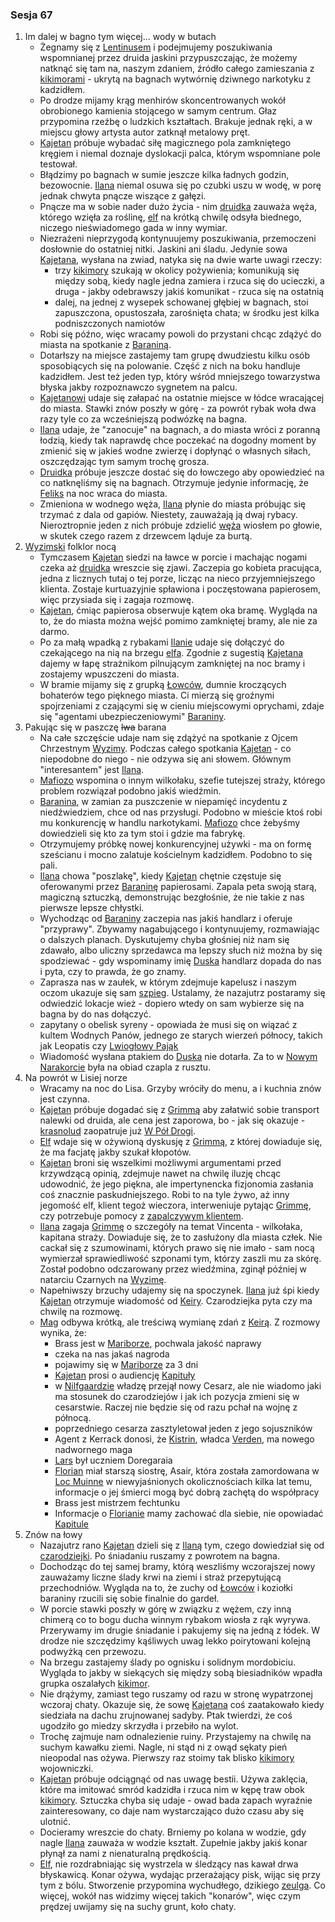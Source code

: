 ### Sesja 67
1. Im dalej w bagno tym więcej... wody w butach
    - Żegnamy się z [Lentinusem](#p_lentinus) i podejmujemy poszukiwania wspomnianej przez druida jaskini przypuszczając, że możemy natknąć się tam na, naszym zdaniem, źródło całego zamieszania z [kikimorami](#b_kikimora) - ukrytą na bagnach wytwórnię dziwnego narkotyku z kadzidłem.
    - Po drodze mijamy krąg menhirów skoncentrowanych wokół obrobionego kamienia stojącego w samym centrum. Głaz przypomina rzeźbę o ludzkich kształtach. Brakuje jednak ręki, a w miejscu głowy artysta autor zatknął metalowy pręt.
    - [Kajetan](#g_kajetan) próbuje wybadać siłę magicznego pola zamkniętego kręgiem i niemal doznaje dyslokacji palca, którym wspomniane pole testował.
    - Błądzimy po bagnach w sumie jeszcze kilka ładnych godzin, bezowocnie. [Ilana](#g_ilana) niemal osuwa się po czubki uszu w wodę, w porę jednak chwyta pnącze wiszące z gałęzi.
    - Pnącze ma w sobie nader dużo życia - nim [druidka](#g_ilana) zauważa węża, którego wzięła za roślinę, [elf](#g_kajetan) na krótką chwilę odsyła biednego, niczego nieświadomego gada w inny wymiar.
    - Niezrażeni nieprzygodą kontynuujemy poszukiwania, przemoczeni dosłownie do ostatniej nitki. Jaskini ani śladu. Jedynie sowa [Kajetana](#g_kajetan), wysłana na zwiad, natyka się na dwie warte uwagi rzeczy:
        - trzy [kikimory](#b_kikimora) szukają w okolicy pożywienia; komunikują się między sobą, kiedy nagle jedna zamiera i rzuca się do ucieczki, a druga - jakby odebrawszy jakiś komunikat - rzuca się na ostatnią
        - dalej, na jednej z wysepek schowanej głębiej w bagnach, stoi zapuszczona, opustoszała, zarośnięta chata; w środku jest kilka podniszczonych namiotów
    - Robi się późno, więc wracamy powoli do przystani chcąc zdążyć do miasta na spotkanie z [Baraniną](#p_baranina).
    - Dotarłszy na miejsce zastajemy tam grupę dwudziestu kilku osób sposobiących się na polowanie. Część z nich na boku handluje kadzidłem. Jest też jeden typ, który wśród mniejszego towarzystwa błyska jakby rozpoznawczo sygnetem na palcu.
    - [Kajetanowi](#g_kajetan) udaje się załapać na ostatnie miejsce w łódce wracającej do miasta. Stawki znów poszły w górę - za powrót rybak woła dwa razy tyle co za wcześniejszą podwózkę na bagna.
    - [Ilana](#g_ilana) udaje, że "zanocuje" na bagnach, a do miasta wróci z poranną łodzią, kiedy tak naprawdę chce poczekać na dogodny moment by zmienić się w jakieś wodne zwierzę i dopłynąć o własnych siłach, oszczędzając tym samym trochę grosza.
    - [Druidka](#g_ilana) próbuje jeszcze dostać się do łowczego aby opowiedzieć na co natknęliśmy się na bagnach. Otrzymuje jedynie informację, że [Feliks](#p_feliks) na noc wraca do miasta.
    - Zmieniona w wodnego węża, [Ilana](#g_ilana) płynie do miasta próbując się trzymać z dala od gapiów. Niestety, zauważają ją dwaj rybacy. Nieroztropnie jeden z nich próbuje zdzielić [węża](#g_ilana) wiosłem po głowie, w skutek czego  razem z drzewcem ląduje za burtą.
2.  [Wyzimski](#l_wyzima) folklor nocą
    - Tymczasem [Kajetan](#g_kajetan) siedzi na ławce w porcie i machając nogami czeka aż [druidka](#g_ilana) wreszcie się zjawi. Zaczepia go kobieta pracująca, jedna z licznych tutaj o tej porze, licząc na nieco przyjemniejszego klienta. Zostaje kurtuazyjnie spławiona i poczęstowana papierosem, więc przysiada się i zagaja rozmowę.
    - [Kajetan](#g_kajetan), ćmiąc papierosa obserwuje kątem oka bramę. Wygląda na to, że do miasta można wejść pomimo zamkniętej bramy, ale nie za darmo.
    - Po za małą wpadką z rybakami [Ilanie](#g_ilana) udaje się dołączyć do czekającego na nią na brzegu [elfa](#g_kajetan). Zgodnie z sugestią [Kajetana](#g_kajetan) dajemy w łapę strażnikom pilnującym zamkniętej na noc bramy i zostajemy wpuszczeni do miasta.
    - W bramie mijamy się z grupką [Łowców](#r_lowca), dumnie kroczących bohaterów tego pięknego miasta. Ci mierzą się groźnymi spojrzeniami z czającymi się w cieniu miejscowymi oprychami, zdaje się "agentami ubezpieczeniowymi" [Baraniny](#p_baranina).
3. Pakując się w paszczę ~~lwa~~ barana
    - Na całe szczęście udaje nam się zdążyć na spotkanie z Ojcem Chrzestnym [Wyzimy](#l_wyzima). Podczas całego spotkania [Kajetan](#g_kajetan) - co niepodobne do niego - nie odzywa się ani słowem. Głównym "interesantem" jest [Ilana](#g_ilana).
    - [Mafiozo](#p_baranina) wspomina o innym wilkołaku, szefie tutejszej straży, którego problem rozwiązał podobno jakiś wiedźmin.
    - [Baranina](#p_baranina), w zamian za puszczenie w niepamięć incydentu z niedźwiedziem, chce od nas przysługi. Podobno w mieście ktoś robi mu konkurencję w handlu narkotykami. [Mafiozo](#p_baranina) chce żebyśmy dowiedzieli się kto za tym stoi i gdzie ma fabrykę.
    - Otrzymujemy próbkę nowej konkurencyjnej używki - ma on formę sześcianu i mocno zalatuje kościelnym kadzidłem. Podobno to się pali. 
    - [Ilana](#g_ilana) chowa "poszlakę", kiedy [Kajetan](#g_kajetan) chętnie częstuje się oferowanymi przez [Baraninę](#p_baranina) papierosami. Zapala peta swoją starą, magiczną sztuczką, demonstrując bezgłośnie, że nie takie z nas pierwsze lepsze chłystki.
    - Wychodząc od [Baraniny](#p_baranina) zaczepia nas jakiś handlarz i oferuje "przyprawy". Zbywamy nagabującego i kontynuujemy, rozmawiając o dalszych planach. Dyskutujemy chyba głośniej niż nam się zdawało, albo uliczny sprzedawca ma lepszy słuch niż można by się spodziewać - gdy wspominamy imię [Duska](#p_dusek) handlarz dopada do nas i pyta, czy to prawda, że go znamy.
    - Zaprasza nas w zaułek, w którym zdejmuje kapelusz i naszym oczom ukazuje się sam [szpieg](#p_dusek). Ustalamy, że nazajutrz postaramy się odwiedzić lokacje wież - dopiero wtedy on sam wybierze się na bagna by do nas dołączyć.
    - zapytany o obelisk syreny - opowiada że musi się on wiązać z kultem Wodnych Panów, jednego ze starych wierzeń północy, takich jak Leopatis czy [Lwiogłowy Pająk](#r_lwioglowy_pajak)
    - Wiadomość wysłana ptakiem do [Duska](#p_dusek) nie dotarła. Za to w [Nowym Narakorcie](#l_narakort) była na obiad czapla z rusztu.
3.  Na powrót w Lisiej norze
    - Wracamy na noc do Lisa. Grzyby wróciły do menu, a i kuchnia znów jest czynna.
    - [Kajetan](#g_kajetan) próbuje dogadać się z [Grimmą](#p_grimma) aby załatwić sobie transport nalewki od druida, ale cena jest zaporowa, bo - jak się okazuje - [krasnolud](#p_grimma) zaopatruje już [W Pół Drogi](#l_pol_drogi).
    - [Elf](#g_kajetan) wdaje się w ożywioną dyskusję z [Grimmą](#p_grimma), z której dowiaduje się, że ma facjatę jakby szukał kłopotów. 
    - [Kajetan](#g_kajetan) broni się wszelkimi możliwymi argumentami przed krzywdzącą opinią, zdejmuje nawet na chwilę iluzję chcąc udowodnić, że jego piękna, ale impertynencka fizjonomia zasłania coś znacznie paskudniejszego. Robi to na tyle żywo, aż inny jegomość elf, klient tegoż wieczora, interweniuje pytając [Grimmę](#p_grimma), czy potrzebuje pomocy z [zapalczywym klientem](#g_kajetan).
    - [Ilana](#g_ilana) zagaja [Grimmę](#p_grimma) o szczegóły na temat Vincenta - wilkołaka, kapitana straży. Dowiaduje się, że to zasłużony dla miasta człek. Nie cackał się z szumowinami, których prawo się nie imało - sam nocą wymierzał sprawiedliwość szponami tym, którzy zaszli mu za skórę. Został podobno odczarowany przez wiedźmina, zginął później w natarciu Czarnych na [Wyzimę](#l_wyzima).
    - Napełniwszy brzuchy udajemy się na spoczynek. [Ilana](#g_ilana) już śpi kiedy [Kajetan](#g_kajetan) otrzymuje wiadomość od [Keiry](#p_keira_metz). Czarodziejka pyta czy ma chwilę na rozmowę.
    - [Mag](#g_kajetan) odbywa krótką, ale treściwą wymianę zdań z [Keirą](#p_keira_metz). Z rozmowy wynika, że:
        - Brass jest w [Mariborze](#l_maribor), pochwala jakość naprawy
        - czeka na nas jakaś nagroda
        - pojawimy się w [Mariborze](#l_maribor) za 3 dni
        - [Kajetan](#g_kajetan) prosi o audiencję [Kapituły](#r_kapitula)
        - w [Nilfgaardzie](#l_nilfgaard) władzę przejął nowy Cesarz, ale nie wiadomo jaki ma stosunek do czarodziejów i jak ich pozycja zmieni się w cesarstwie. Raczej nie będzie się od razu pchał na wojnę z północą.
        - poprzedniego cesarza zasztyletował jeden z jego sojuszników
        - Agent z Kerrack donosi, że [Kistrin](#p_ksiaze_kistrin), władca [Verden](#l_verden), ma nowego nadwornego maga
        - [Lars](#p_lars) był uczniem Doregaraia
        - [Florian](#p_florian_z_vicovaro) miał starszą siostrę, Asair, która została zamordowana w [Loc Muinne](#l_loc_muinne) w niewyjaśnionych okolicznościach kilka lat temu, informacje o jej śmierci mogą być dobrą zachętą do współpracy
        - Brass jest mistrzem fechtunku
        - Informacje o [Florianie](#p_florian_z_vicovaro) mamy zachować dla siebie, nie opowiadać [Kapitule](#r_kapitula)
4. Znów na łowy
    - Nazajutrz rano [Kajetan](#g_kajetan) dzieli się z [Ilaną](#g_ilana) tym, czego dowiedział się od [czarodziejki](#p_keira_metz). Po śniadaniu ruszamy z powrotem na bagna.
    - Dochodząc do tej samej bramy, którą weszliśmy wczorajszej nowy zauważamy liczne ślady krwi na ziemi i straż przepytującą przechodniów. Wygląda na to, że zuchy od [Łowców](#r_lowca) i koziołki baraniny rzucili się sobie finalnie do gardeł.
    - W porcie stawki poszły w górę w związku z wężem, czy inną chimerą co to bogu ducha winnym rybakom wiosła z rąk wyrywa. Przerywamy im drugie śniadanie i pakujemy się na jedną z łódek. W drodze nie szczędzimy kąśliwych uwag lekko poirytowani kolejną podwyżką cen przewozu.
    - Na brzegu zastajemy ślady po ognisku i solidnym mordobiciu. Wygląda to jakby w siekących się między sobą biesiadników wpadła grupka oszalałych [kikimor](#b_kikimora).
    - Nie drążymy, zamiast tego ruszamy od razu w stronę wypatrzonej wczoraj chaty. Okazuje się, że sowę [Kajetana](#g_kajetan) coś zaatakowało kiedy siedziała na dachu zrujnowanej sadyby. Ptak twierdzi, że coś ugodziło go miedzy skrzydła i przebiło na wylot.
    - Trochę zajmuje nam odnalezienie ruiny. Przystajemy na chwilę na suchym kawałku ziemi. Nagle, ni stąd ni z owąd sękaty pień nieopodal nas ożywa. Pierwszy raz stoimy tak blisko [kikimory](#b_kikimora) wojowniczki.
    - [Kajetan](#g_kajetan) próbuje odciągnąć od nas uwagę bestii. Używa zaklęcia, które ma imitować smród kadzidła i rzuca nim w kępę traw obok [kikimory](#b_kikimora). Sztuczka chyba się udaje - owad bada zapach wyraźnie zainteresowany, co daje nam wystarczająco dużo czasu aby się ulotnić.
    - Docieramy wreszcie do chaty. Brniemy po kolana w wodzie, gdy nagle [Ilana](#g_ilana) zauważa w wodzie kształt. Zupełnie jakby jakiś konar płynął za nami z nienaturalną prędkością.
    - [Elf](#g_kajetan), nie rozdrabniając się wystrzela w śledzący nas kawał drwa błyskawicą. Konar ożywa, wydając przerażający pisk, wijąc się przy tym z bólu. Stworzenie przypomina wychudłego, dzikiego [zeulga](#b_zeulg). Co więcej, wokół nas widzimy więcej takich "konarów", więc czym prędzej uwijamy się na suchy grunt, koło chaty.